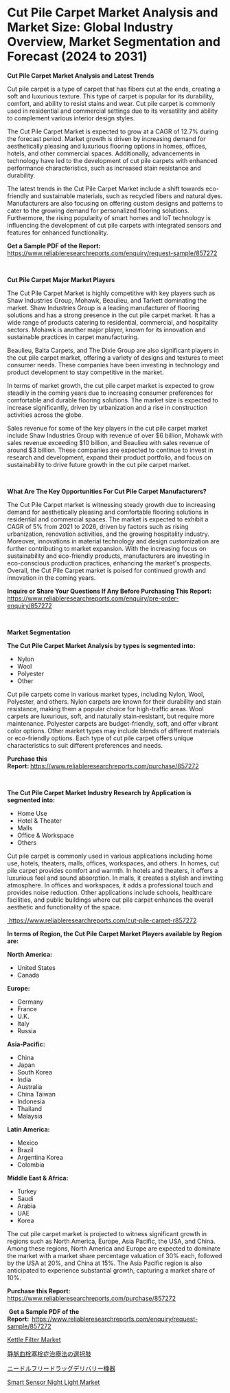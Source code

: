 <p><h1>Cut Pile Carpet Market Analysis and Market Size: Global Industry Overview, Market Segmentation and Forecast (2024 to 2031)</h1></p><p><strong>Cut Pile Carpet Market Analysis and Latest Trends</strong></p>
<p><p>Cut pile carpet is a type of carpet that has fibers cut at the ends, creating a soft and luxurious texture. This type of carpet is popular for its durability, comfort, and ability to resist stains and wear. Cut pile carpet is commonly used in residential and commercial settings due to its versatility and ability to complement various interior design styles.</p><p>The Cut Pile Carpet Market is expected to grow at a CAGR of 12.7% during the forecast period. Market growth is driven by increasing demand for aesthetically pleasing and luxurious flooring options in homes, offices, hotels, and other commercial spaces. Additionally, advancements in technology have led to the development of cut pile carpets with enhanced performance characteristics, such as increased stain resistance and durability.</p><p>The latest trends in the Cut Pile Carpet Market include a shift towards eco-friendly and sustainable materials, such as recycled fibers and natural dyes. Manufacturers are also focusing on offering custom designs and patterns to cater to the growing demand for personalized flooring solutions. Furthermore, the rising popularity of smart homes and IoT technology is influencing the development of cut pile carpets with integrated sensors and features for enhanced functionality.</p></p>
<p><strong>Get a Sample PDF of the Report:&nbsp;</strong> <a href="https://www.reliableresearchreports.com/enquiry/request-sample/857272">https://www.reliableresearchreports.com/enquiry/request-sample/857272</a></p>
<p>&nbsp;</p>
<p><strong>Cut Pile Carpet Major Market Players</strong></p>
<p><p>The Cut Pile Carpet Market is highly competitive with key players such as Shaw Industries Group, Mohawk, Beaulieu, and Tarkett dominating the market. Shaw Industries Group is a leading manufacturer of flooring solutions and has a strong presence in the cut pile carpet market. It has a wide range of products catering to residential, commercial, and hospitality sectors. Mohawk is another major player, known for its innovation and sustainable practices in carpet manufacturing.</p><p>Beaulieu, Balta Carpets, and The Dixie Group are also significant players in the cut pile carpet market, offering a variety of designs and textures to meet consumer needs. These companies have been investing in technology and product development to stay competitive in the market.</p><p>In terms of market growth, the cut pile carpet market is expected to grow steadily in the coming years due to increasing consumer preferences for comfortable and durable flooring solutions. The market size is expected to increase significantly, driven by urbanization and a rise in construction activities across the globe.</p><p>Sales revenue for some of the key players in the cut pile carpet market include Shaw Industries Group with revenue of over $6 billion, Mohawk with sales revenue exceeding $10 billion, and Beaulieu with sales revenue of around $3 billion. These companies are expected to continue to invest in research and development, expand their product portfolio, and focus on sustainability to drive future growth in the cut pile carpet market.</p></p>
<p>&nbsp;</p>
<p><strong>What Are The Key Opportunities For Cut Pile Carpet Manufacturers?</strong></p>
<p><p>The Cut Pile Carpet market is witnessing steady growth due to increasing demand for aesthetically pleasing and comfortable flooring solutions in residential and commercial spaces. The market is expected to exhibit a CAGR of 5% from 2021 to 2026, driven by factors such as rising urbanization, renovation activities, and the growing hospitality industry. Moreover, innovations in material technology and design customization are further contributing to market expansion. With the increasing focus on sustainability and eco-friendly products, manufacturers are investing in eco-conscious production practices, enhancing the market's prospects. Overall, the Cut Pile Carpet market is poised for continued growth and innovation in the coming years.</p></p>
<p><strong>Inquire or Share Your Questions If Any Before Purchasing This Report:</strong> <a href="https://www.reliableresearchreports.com/enquiry/pre-order-enquiry/857272">https://www.reliableresearchreports.com/enquiry/pre-order-enquiry/857272</a></p>
<p>&nbsp;</p>
<p><strong>Market Segmentation</strong></p>
<p><strong>The Cut Pile Carpet Market Analysis by types is segmented into:</strong></p>
<p><ul><li>Nylon</li><li>Wool</li><li>Polyester</li><li>Other</li></ul></p>
<p><p>Cut pile carpets come in various market types, including Nylon, Wool, Polyester, and others. Nylon carpets are known for their durability and stain resistance, making them a popular choice for high-traffic areas. Wool carpets are luxurious, soft, and naturally stain-resistant, but require more maintenance. Polyester carpets are budget-friendly, soft, and offer vibrant color options. Other market types may include blends of different materials or eco-friendly options. Each type of cut pile carpet offers unique characteristics to suit different preferences and needs.</p></p>
<p><strong>Purchase this Report:&nbsp;</strong><a href="https://www.reliableresearchreports.com/purchase/857272">https://www.reliableresearchreports.com/purchase/857272</a></p>
<p>&nbsp;</p>
<p><strong>The Cut Pile Carpet Market Industry Research by Application is segmented into:</strong></p>
<p><ul><li>Home Use</li><li>Hotel & Theater</li><li>Malls</li><li>Office & Workspace</li><li>Others</li></ul></p>
<p><p>Cut pile carpet is commonly used in various applications including home use, hotels, theaters, malls, offices, workspaces, and others. In homes, cut pile carpet provides comfort and warmth. In hotels and theaters, it offers a luxurious feel and sound absorption. In malls, it creates a stylish and inviting atmosphere. In offices and workspaces, it adds a professional touch and provides noise reduction. Other applications include schools, healthcare facilities, and public buildings where cut pile carpet enhances the overall aesthetic and functionality of the space.</p></p>
<p><a href="https://www.reliableresearchreports.com/cut-pile-carpet-r857272">&nbsp;https://www.reliableresearchreports.com/cut-pile-carpet-r857272</a></p>
<p><strong>In terms of Region, the Cut Pile Carpet Market Players available by Region are:</strong></p>
<p>
    <p> <strong> North America: </strong>
        <ul>
            <li>United States</li>
            <li>Canada</li>
        </ul>
        </p> 
    <p> <strong> Europe: </strong>
        <ul>
            <li>Germany</li>
            <li>France</li>
            <li>U.K.</li>
            <li>Italy</li>
            <li>Russia</li>
        </ul>
        </p> 
    <p> <strong> Asia-Pacific: </strong>
        <ul>
            <li>China</li>
            <li>Japan</li>
            <li>South Korea</li>
            <li>India</li>
            <li>Australia</li>
            <li>China Taiwan</li>
            <li>Indonesia</li>
            <li>Thailand</li>
            <li>Malaysia</li>
        </ul>
        </p> 
    <p> <strong> Latin America: </strong>
        <ul>
            <li>Mexico</li>
            <li>Brazil</li>
            <li>Argentina Korea</li>
            <li>Colombia</li>
        </ul>
        </p> 
    <p> <strong> Middle East & Africa: </strong>
        <ul>
            <li>Turkey</li>
            <li>Saudi</li>
            <li>Arabia</li>
            <li>UAE</li>
            <li>Korea</li>
        </ul>
    </p>
    </p>
<p><p>The cut pile carpet market is projected to witness significant growth in regions such as North America, Europe, Asia Pacific, the USA, and China. Among these regions, North America and Europe are expected to dominate the market with a market share percentage valuation of 30% each, followed by the USA at 20%, and China at 15%. The Asia Pacific region is also anticipated to experience substantial growth, capturing a market share of 10%.</p></p>
<p><strong>Purchase this Report: </strong><a href="https://www.reliableresearchreports.com/purchase/857272">https://www.reliableresearchreports.com/purchase/857272</a></p>
<p>&nbsp;<strong>Get a Sample PDF of the Report:&nbsp;&nbsp;</strong><a href="https://www.reliableresearchreports.com/enquiry/request-sample/857272">https://www.reliableresearchreports.com/enquiry/request-sample/857272</a></p>
<p><strong></strong></p>
<p><p><a href="https://github.com/AdrianaPaucek2023/Market-Research-Report-List-1/blob/main/kettle-filter-market.md">Kettle Filter Market</a></p><p><a href="https://github.com/DudleyFerry/Market-Research-Report-List-1/blob/main/6956229141484.md">静脈血栓塞栓症治療法の選択肢</a></p><p><a href="https://github.com/DemarcusKuhlman/Market-Research-Report-List-1/blob/main/7495723141483.md">ニードルフリードラッグデリバリー機器</a></p><p><a href="https://github.com/lorenzaSchmeler/Market-Research-Report-List-1/blob/main/smart-sensor-night-light-market.md">Smart Sensor Night Light Market</a></p></p>